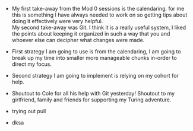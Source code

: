 * My first take-away from the Mod 0 sessions is the calendaring. for me this is something I have always needed to work on so getting tips about doing it effectively were very helpful.  
My second take-away was Git. I think it is a really useful system, I liked the points about keeping it organized in such a way that you and whoever else can decipher what changes were made.

* First strategy I am going to use is from the calendaring, I am going to break up my time into smaller more manageable chunks in-order to direct my focus.

 * Second strategy I am going to implement is relying on my cohort for help.

* Shoutout to Cole for all his help with Git yesterday!
Shoutout to my girlfriend, family and friends for supporting my Turing adventure.
* trying out pull
* dksa
